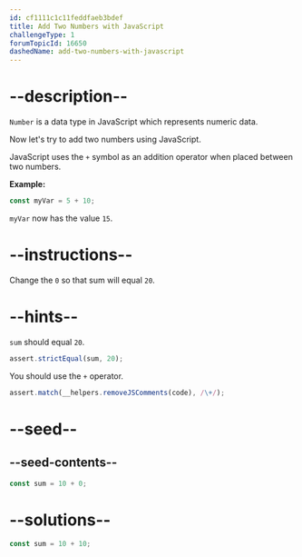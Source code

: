 ```yaml
---
id: cf1111c1c11feddfaeb3bdef
title: Add Two Numbers with JavaScript
challengeType: 1
forumTopicId: 16650
dashedName: add-two-numbers-with-javascript
---
```


# --description--

`Number` is a data type in JavaScript which represents numeric data.

Now let's try to add two numbers using JavaScript.

JavaScript uses the `+` symbol as an addition operator when placed between two numbers.

**Example:**

```js
const myVar = 5 + 10;
```

`myVar` now has the value `15`.

# --instructions--

Change the `0` so that sum will equal `20`.

# --hints--

`sum` should equal `20`.

```js
assert.strictEqual(sum, 20);
```

You should use the `+` operator.

```js
assert.match(__helpers.removeJSComments(code), /\+/);
```

# --seed--

## --seed-contents--

```js
const sum = 10 + 0;
```

# --solutions--

```js
const sum = 10 + 10;
```
